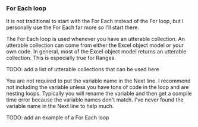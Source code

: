 ### For Each loop

It is not traditional to start with the For Each instead of the For loop, but I personally use the For Each far more so I'll start there.

The For Each loop is used whenever you have an utterable collection. An utterable collection can come from either the Excel object model or your own code. In general, most of the Excel object model returns an utterable collection. This is especially true for Ranges.

TODO: add a list of utterable collections that can be used here

You are not required to put the variable name in the Next line. I recommend not including the variable unless you have tons of code in the loop and are nesting loops. Typically you will rename the variable and then get a compile time error because the variable names don't match. I've never found the variable name in the Next line to help much.

TODO: add an example of a For Each loop
